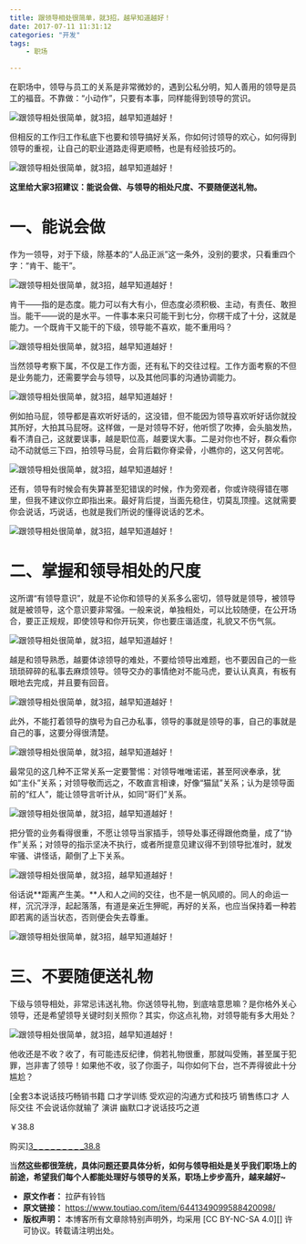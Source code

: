 ```yaml
---
title: 跟领导相处很简单，就3招，越早知道越好！
date: 2017-07-11 11:31:12
categories: "开发"
tags:
	- 职场

---
```


在职场中，领导与员工的关系是非常微妙的，遇到公私分明，知人善用的领导是员工的福音。不靠做：“小动作”，只要有本事，同样能得到领导的赏识。

![跟领导相处很简单，就3招，越早知道越好！][3]

但相反的工作归工作私底下也要和领导搞好关系，你如何讨领导的欢心，如何得到领导的重视，让自己的职业道路走得更顺畅，也是有经验技巧的。

![跟领导相处很简单，就3招，越早知道越好！][3 1]

**这里给大家3招建议：能说会做、与领导的相处尺度、不要随便送礼物。**

# 一、能说会做 #

作为一领导，对于下级，除基本的“人品正派”这一条外，没别的要求，只看重四个字：“肯干、能干”。

![跟领导相处很简单，就3招，越早知道越好！][3 2]

肯干——指的是态度。能力可以有大有小，但态度必须积极、主动，有责任、敢担当。能干——说的是水平。一件事本来只可能干到七分，你楞干成了十分，这就是能力。一个既肯干又能干的下级，领导能不喜欢，能不重用吗？

![跟领导相处很简单，就3招，越早知道越好！][3 3]

当然领导考察下属，不仅是工作方面，还有私下的交往过程。工作方面考察的不但是业务能力，还需要学会与领导，以及其他同事的沟通协调能力。

![跟领导相处很简单，就3招，越早知道越好！][3 4]

例如拍马屁，领导都是喜欢听好话的，这没错，但不能因为领导喜欢听好话你就投其所好，大拍其马屁呀。这样做，一是对领导不好，他听惯了吹捧，会头脑发热，看不清自己，这就要误事，越是职位高，越要误大事。二是对你也不好，群众看你动不动就低三下四，拍领导马屁，会背后戳你脊梁骨，小瞧你的，这又何苦呢。

![跟领导相处很简单，就3招，越早知道越好！][3 5]

还有，领导有时候会有失算甚至犯错误的时候，作为旁观者，你或许晓得错在哪里，但我不建议你立即指出来。最好背后提，当面先稳住，切莫乱顶撞。这就需要你会说话，巧说话，也就是我们所说的懂得说话的艺术。

![跟领导相处很简单，就3招，越早知道越好！][3 6]

# 二、**掌握和领导相处的尺度** #

这所谓“有领导意识”，就是不论你和领导的关系多么密切，领导就是领导，被领导就是被领导，这个意识要非常强。一般来说，单独相处，可以比较随便，在公开场合，要正正规规，即使领导和你开玩笑，你也要庄谐适度，礼貌又不伤气氛。

![跟领导相处很简单，就3招，越早知道越好！][3 7]

越是和领导熟悉，越要体谅领导的难处，不要给领导出难题，也不要因自己的一些琐琐碎碎的私事去麻烦领导。领导交办的事情绝对不能马虎，要认认真真，有板有眼地去完成，并且要有回音。

![跟领导相处很简单，就3招，越早知道越好！][3 8]

此外，不能打着领导的旗号为自己办私事，领导的事就是领导的事，自己的事就是自己的事，这要分得很清楚。

![跟领导相处很简单，就3招，越早知道越好！][3 9]

最常见的这几种不正常关系一定要警惕：对领导唯唯诺诺，甚至阿谀奉承，犹如“主仆”关系；对领导敬而远之，不敢直言相谏，好像“猫鼠”关系；认为是领导面前的“红人”，能让领导言听计从，如同“哥们”关系。

![跟领导相处很简单，就3招，越早知道越好！][3 10]

把分管的业务看得很重，不愿让领导当家插手，领导处事还得跟他商量，成了“协作”关系；对领导的指示坚决不执行，或者所提意见建议得不到领导批准时，就发牢骚、讲怪话，颠倒了上下关系。

![跟领导相处很简单，就3招，越早知道越好！][3 11]

俗话说**距离产生美。**人和人之间的交往，也不是一帆风顺的。同人的命运一样，沉沉浮浮，起起落落，有道是亲近生狎昵，再好的关系，也应当保持着一种若即若离的适当状态，否则便会失去尊重。

![跟领导相处很简单，就3招，越早知道越好！][3 12]

# **三、不要随便送礼物** #

下级与领导相处，非常忌讳送礼物。你送领导礼物，到底啥意思嘛？是你格外关心领导，还是希望领导关键时刻关照你？其实，你这点礼物，对领导能有多大用处？

![跟领导相处很简单，就3招，越早知道越好！][3 13]

他收还是不收？收了，有可能违反纪律，倘若礼物很重，那就叫受贿，甚至属于犯罪，岂非害了领导！如果他不收，驳了你面子，叫你如何下台，岂不弄得彼此十分尴尬？

[全套3本说话技巧畅销书籍 口才学训练 受欢迎的沟通方式和技巧 销售练口才 人际交往 不会说话你就输了 演讲 幽默口才说话技巧之道

￥38.8

购买][3_ _ _ _ _ _ _ _ _38.8]

当**然这些都很笼统，具体问题还要具体分析，如何与领导相处是关乎我们职场上的前途，希望我们每个人都能处理好与领导的关系，职场上步步高升，越来越好~**


[3]: static/resources/crawler/JVQ3-MYFA-EIRZ.jpg
[3 1]: static/resources/crawler/BJRY-ZFBJ-UEUB.jpg
[3 2]: static/resources/crawler/NIJR-EJVY-I2QV.jpg
[3 3]: static/resources/crawler/Z7RE-IY7J-26ZM.jpg
[3 4]: static/resources/crawler/FRZU-B2FB-E7V2.jpg
[3 5]: static/resources/crawler/BNUY-32MU-RBYU.jpg
[3 6]: static/resources/crawler/JQJZ-RZEN-7NEN.jpg
[3 7]: static/resources/crawler/RAI2-2AEJ-VYAI.jpg
[3 8]: static/resources/crawler/JE2M-MQNV-U7BV.jpg
[3 9]: static/resources/crawler/UANM-NRFR-YZFY.jpg
[3 10]: static/resources/crawler/RMAA-F2JA-6VAR.jpg
[3 11]: static/resources/crawler/FEZQ-VZAY-ZR32.jpg
[3 12]: static/resources/crawler/BUFV-ZIMF-QF6B.jpg
[3 13]: static/resources/crawler/BAJI-R3JU-BQFR.jpg
[3_ _ _ _ _ _ _ _ _38.8]: https://s.click.taobao.com/t?e=m%3D2%26s%3D0biv%2BYTnZppw4vFB6t2Z2ueEDrYVVa64yK8Cckff7TVRAdhuF14FMfKM7G5jB8RElovu%2FCElQOulsz15bND7ZLSrHdiTfhSKE7kgHUCYGFaOhBlYFbqJESFi2%2BA8xZRJsXjwr5ugtxwmovPL%2FjuzDy9JJnME%2B8ECWnaEAv8QjEwn%2FQJmgr5NDogWvKGGkPRNbypGrB9UlG03QfR24rbl2Bgn5NCRS%2B61dgC2AoFN%2F4Ml4fFLnfAVVLIDImFdI0kuGseKnlMOipY%3D
 *  **原文作者：** 拉萨有铃铛
 *  **原文链接：** https://www.toutiao.com/item/6441349099588420098/
 *  **版权声明：** 本博客所有文章除特别声明外，均采用 [CC BY-NC-SA 4.0][] 许可协议。转载请注明出处。

